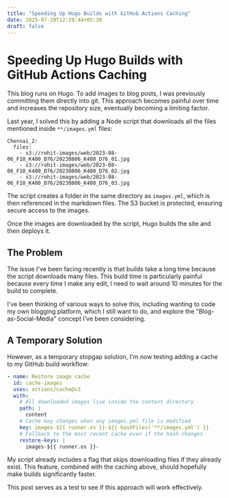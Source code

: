 ```yaml
---
title: "Speeding Up Hugo Builds with GitHub Actions Caching"
date: 2025-07-20T12:29:44+05:30
draft: false
---
```


# Speeding Up Hugo Builds with GitHub Actions Caching

This blog runs on Hugo. To add images to blog posts, I was previously committing them directly into git. This approach becomes painful over time and increases the repository size, eventually becoming a limiting factor.

Last year, I solved this by adding a Node script that downloads all the files mentioned inside `**/images.yml` files:

```
Chennai_2:
  files:
    - s3://rohit-images/web/2023-08-06_F10_K400_D76/20230806_K400_D76_01.jpg
    - s3://rohit-images/web/2023-08-06_F10_K400_D76/20230806_K400_D76_02.jpg
    - s3://rohit-images/web/2023-08-06_F10_K400_D76/20230806_K400_D76_03.jpg
```

The script creates a folder in the same directory as `images.yml`, which is then referenced in the markdown files. The S3 bucket is protected, ensuring secure access to the images.

Once the images are downloaded by the script, Hugo builds the site and then deploys it.

## The Problem

The issue I've been facing recently is that builds take a long time because the script downloads many files. This build time is particularly painful because every time I make any edit, I need to wait around 10 minutes for the build to complete.

I've been thinking of various ways to solve this, including wanting to code my own blogging platform, which I still want to do, and explore the "Blog-as-Social-Media" concept I've been considering.

## A Temporary Solution

However, as a temporary stopgap solution, I'm now testing adding a cache to my GitHub build workflow:

```yaml
- name: Restore image cache
  id: cache-images
  uses: actions/cache@v3
  with:
    # All downloaded images live inside the content directory
    path: |
      content
    # Cache key changes when any images.yml file is modified
    key: images-${{ runner.os }}-${{ hashFiles('**/images.yml') }}
    # Fallback to the most recent cache even if the hash changes
    restore-keys: |
      images-${{ runner.os }}-
```

My script already includes a flag that skips downloading files if they already exist. This feature, combined with the caching above, should hopefully make builds significantly faster.

This post serves as a test to see if this approach will work effectively.
